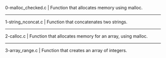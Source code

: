 0-malloc_checked.c | Function that allocates memory using malloc.
_____________________________________________________________
1-string_nconcat.c | Function that concatenates two strings.
_____________________________________________________________
2-calloc.c | Function that allocates memory for an array, using malloc.
_____________________________________________________________
3-array_range.c | Function that creates an array of integers.
